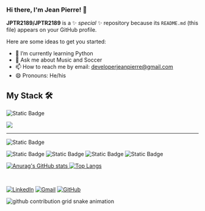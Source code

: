 ### Hi there, I'm Jean Pierre! 👋


**JPTR2189/JPTR2189** is a ✨ _special_ ✨ repository because its `README.md` (this file) appears on your GitHub profile.

Here are some ideas to get you started:

- 🌱 I’m currently learning Python
- 💬 Ask me about Music and Soccer
- 📫 How to reach me by email: developerjeanpierre@gmail.com
- 😄 Pronouns: He/his

<!--
- 🔭 I’m currently working on ...
- 👯 I’m looking to collaborate on ...
- 🤔 I’m looking for help with ...
- ⚡ Fun fact: ...
-->


## My Stack 🛠️

![Static Badge](https://img.shields.io/badge/Hard_Skills-purple)

<img src="https://skillicons.dev/icons?i=vscode,python,java,github,git&theme=dark" />


<!--
![Python](https://img.shields.io/badge/python-3670A0?style=for-the-badge&logo=python&logoColor=ffdd54)
![Java](https://img.shields.io/badge/java-%23ED8B00.svg?style=for-the-badge&logo=openjdk&logoColor=white)
![Git](https://img.shields.io/badge/GIT-E44C30?style=for-the-badge&logo=git&logoColor=white)
-->
---------------------

![Static Badge](https://img.shields.io/badge/Soft_Skills-purple)

![Static Badge](https://img.shields.io/badge/Communication-yellow)
![Static Badge](https://img.shields.io/badge/Leadership-cia)
![Static Badge](https://img.shields.io/badge/Teamwork-blue)
![Static Badge](https://img.shields.io/badge/Problem_solving-orange)


<div>
  <a href="https://github.com/JPTR2189">
    
  ![Anurag's GitHub stats](https://github-readme-stats.vercel.app/api?username=JPTR2189&show_icons=true&theme=cobalt)
  ![Top Langs](https://github-readme-stats.vercel.app/api/top-langs/?username=JPTR2189&size_weight=0.5&count_weight=0.5&theme=cobalt)
</div>

<div style="display: inline_block"><br>
  <!--
  <img align="center" alt="HTML" height="30" width="40" src="https://raw.githubusercontent.com/devicons/devicon/master/icons/html5/html5-original.svg">
  <img align="center" alt="CSS" height="30" width="40" src="https://raw.githubusercontent.com/devicons/devicon/master/icons/css3/css3-original.svg">
  <img align="center" alt="JavaScript" height="30" width="40" src="https://raw.githubusercontent.com/devicons/devicon/master/icons/javascript/javascript-plain.svg">
  <img align="center" alt="Python" height="30" width="40" src="https://raw.githubusercontent.com/devicons/devicon/master/icons/python/python-original.svg">
  <img align="center" alt="Java" height="30" width="40" src="https://cdn.jsdelivr.net/gh/devicons/devicon/icons/java/java-original.svg" />
  -->       
</div>
  

  <div> 
    
[![LinkedIn](https://img.shields.io/badge/LinkedIn-008B8B?style=for-the-badge&logo=linkedin&logoColor=white)](https://www.linkedin.com/in/jeanpierrerodrigues/)
[![Gmail](https://img.shields.io/badge/Gmail-FFD39B?style=for-the-badge&logo=gmail&logoColor=red)](mailto:jptr2189@gmail.com)
[![GitHub](https://img.shields.io/badge/GitHub-FA8072?style=for-the-badge&logo=github&logoColor=white)](https://github.com/JPTR2189)

  
</div>


<picture>
  <source media="(prefers-color-scheme: dark)" srcset="https://raw.githubusercontent.com/JPTR2189/JPTR2189/output/github-contribution-grid-snake-dark.svg">
  <source media="(prefers-color-scheme: light)" srcset="https://raw.githubusercontent.com/JPTR2189/JPTR2189/output/github-contribution-grid-snake.svg">
  <img alt="github contribution grid snake animation" src="https://raw.githubusercontent.com/JPTR2189/YourUser/output/github-contribution-grid-snake.svg">
</picture>
